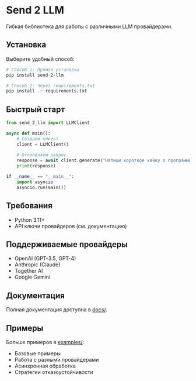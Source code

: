 # Send 2 LLM

Гибкая библиотека для работы с различными LLM провайдерами.

## Установка

Выберите удобный способ:

```bash
# Способ 1: Прямая установка
pip install send-2-llm

# Способ 2: Через requirements.txt
pip install -r requirements.txt
```

## Быстрый старт

```python
from send_2_llm import LLMClient

async def main():
    # Создаем клиент
    client = LLMClient()
    
    # Отправляем запрос
    response = await client.generate("Напиши короткое хайку о программировании")
    print(response)

if __name__ == "__main__":
    import asyncio
    asyncio.run(main())
```

## Требования
- Python 3.11+
- API ключи провайдеров (см. документацию)

## Поддерживаемые провайдеры
- OpenAI (GPT-3.5, GPT-4)
- Anthropic (Claude)
- Together AI
- Google Gemini

## Документация
Полная документация доступна в [docs/](docs/).

## Примеры
Больше примеров в [examples/](examples/):
- Базовые примеры
- Работа с разными провайдерами
- Асинхронная обработка
- Стратегии отказоустойчивости 